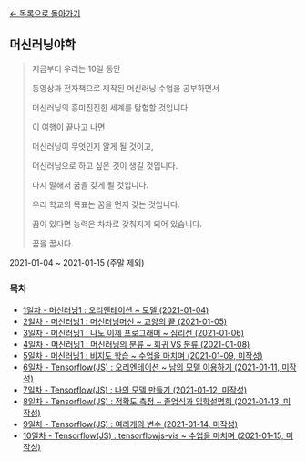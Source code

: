 [← 목록으로 돌아가기](./../README.md)

## 머신러닝야학
> 지금부터 우리는 10일 동안
> 
> 동영상과 전자책으로 제작된 머신러닝 수업을 공부하면서
> 
> 머신러닝의 흥미진진한 세계를 탐험할 것입니다.
> 
> 이 여행이 끝나고 나면
> 
> 머신러닝이 무엇인지 알게 될 것이고,
> 
> 머신러닝으로 하고 싶은 것이 생길 것입니다.
> 
> 다시 말해서 꿈을 갖게 될 것입니다.
> 
> 우리 학교의 목표는 꿈을 먼저 갖는 것입니다.
> 
> 꿈이 있다면 능력은 차차로 갖춰지게 되어 있습니다.
> 
> 꿈을 꿉시다.

2021-01-04 ~ 2021-01-15 (주말 제외)

### 목차
- [1일차 - 머신러닝1 : 오리엔테이션 ~ 모델 (2021-01-04)](./Day1.md)
- [2일차 - 머신러닝1 : 머신러닝머신 ~ 교양의 끝 (2021-01-05)](./Day2.md)
- [3일차 - 머신러닝1 : 나도 이제 프로그래머 ~ 심리전 (2021-01-06)](./Day3.md)
- [4일차 - 머신러닝1 : 머신러닝의 분류 ~ 회귀 VS 분류 (2021-01-08)](./Day4.md)
- [5일차 - 머신러닝1 : 비지도 학습 ~ 수업을 마치며 (2021-01-09, 미작성)](./Day5.md)
- [6일차 - Tensorflow(JS) : 오리엔테이션 ~ 남의 모델 이용하기 (2021-01-11, 미작성)](./Day6.md)
- [7일차 - Tensorflow(JS) : 나의 모델 만들기 (2021-01-12, 미작성)](./Day7.md)
- [8일차 - Tensorflow(JS) : 정확도 측정 ~ 졸업식과 입학설명회 (2021-01-13, 미작성)](./Day8.md)
- [9일차 - Tensorflow(JS) : 여러개의 변수 (2021-01-14, 미작성)](./Day9.md)
- [10일차 - Tensorflow(JS) : tensorflowjs-vis ~ 수업을 마치며 (2021-01-15, 미작성)](./Day10.md)